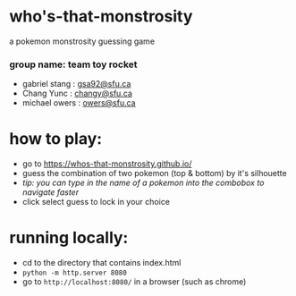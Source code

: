 # who's-that-monstrosity
 a pokemon monstrosity guessing game

### group name: team toy rocket
- gabriel stang : gsa92@sfu.ca
- Chang Yunc : changy@sfu.ca
- michael owers : owers@sfu.ca

# how to play:
- go to https://whos-that-monstrosity.github.io/ 
- guess the combination of two pokemon (top & bottom) by it's silhouette
- *tip: you can type in the name of a pokemon into the combobox to navigate faster*
- click select guess to lock in your choice

# running locally:
- cd to the directory that contains index.html
- `python -m http.server 8080`
- go to `http://localhost:8080/` in a browser (such as chrome)
